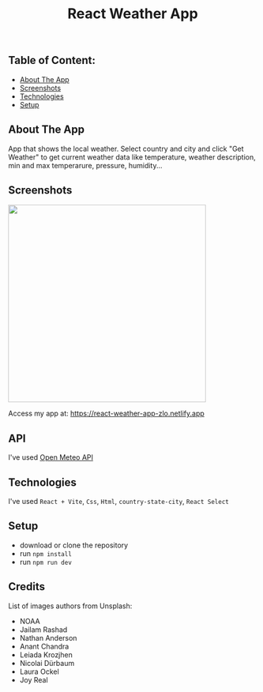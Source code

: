 <h1 align='center'>React Weather App</h1>
<br>

## Table of Content:

- [About The App](#about-the-app)
- [Screenshots](#screenshots)
- [Technologies](#technologies)
- [Setup](#setup)

## About The App
App that shows the local weather. Select country and city and click "Get Weather" to get current weather data like temperature, weather description, min and max temperarure, pressure, humidity...

## Screenshots
<p>
  <img src='https://github.com/ZvonimirZlo/weather-app/assets/104101182/97a1d07a-7a5c-4cae-a251-de7d78ae6e81' width="400">
</p>
<p>Access my app at: <a href='https://react-weather-app-zlo.netlify.app'>https://react-weather-app-zlo.netlify.app</a></p>

## API
I've used <a href='https://open-meteo.com'>Open Meteo API</a>

## Technologies
I've used `React + Vite`, `Css`, `Html`, `country-state-city`, `React Select`

## Setup
- download or clone the repository
- run `npm install`
- run `npm run dev`


## Credits
List of images authors from Unsplash:
- NOAA
- Jailam Rashad
- Nathan Anderson
- Anant Chandra
- Leiada Krozjhen
- Nicolai Dürbaum
- Laura Ockel
- Joy Real


